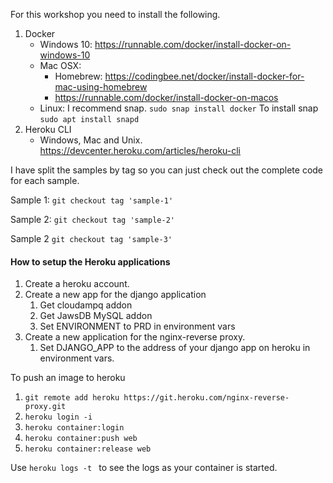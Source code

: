 For this workshop you need to install the following.

1. Docker
    - Windows 10: https://runnable.com/docker/install-docker-on-windows-10
    - Mac OSX: 
        - Homebrew: https://codingbee.net/docker/install-docker-for-mac-using-homebrew
        - https://runnable.com/docker/install-docker-on-macos
    - Linux: I recommend snap. ```sudo snap install docker``` To install snap ```sudo apt install snapd```
2. Heroku CLI
    - Windows, Mac and Unix. https://devcenter.heroku.com/articles/heroku-cli
    
I have split the samples by tag so you can just check out the complete code for each sample.
    
Sample 1: ```git checkout tag 'sample-1'``` 

Sample 2: ```git checkout tag 'sample-2'```

Sample 2  ```git checkout tag 'sample-3'```


#### How to setup the Heroku applications
1. Create a heroku account.
2. Create a new app for the django application
    1. Get cloudampq addon
    2. Get JawsDB MySQL addon
    3. Set ENVIRONMENT to PRD in environment vars
3. Create a new application for the nginx-reverse proxy.
    1. Set DJANGO_APP to the address of your django app on heroku in environment vars.

To push an image to heroku 
1. ```git remote add heroku https://git.heroku.com/nginx-reverse-proxy.git```
2. ```heroku login -i```
3. ```heroku container:login```
4. ```heroku container:push web```
5. ```heroku container:release web ``` 

Use ```heroku logs -t ``` to see the logs as your container is started.



